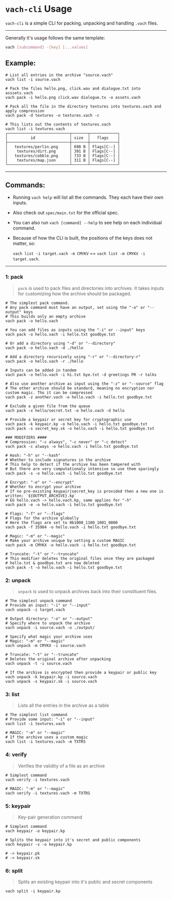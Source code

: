 # **`vach-cli` Usage**

`vach-cli` is a simple CLI for packing, unpacking and handling `.vach` files.

---

Generally it's usage follows the same template:

```sh
vach [subcommand] -[key] [...values]
```

## **Example:**

```shell
# List all entries in the archive "source.vach"
vach list -i source.vach

# Pack the files hello.png, click.wav and dialogue.txt into asssets.vach
vach pack -i hello.png click.wav dialogue.tx -o assets.vach

# Pack all the file in the directory textures into textures.vach and apply compression
vach pack -d textures -o textures.vach -c

# This lists out the contents of textures.vach
vach list -i textures.vach
┌───────────────────────────┬───────┬────────────┐
│          id               │ size  │   flags    │
├───────────────────────────┼───────┼────────────┤
│   textures/perlin.png     │ 698 B │ Flags[C--] │
│    textures/dirt.png      │ 391 B │ Flags[C--] │
│   textures/cobble.png     │ 733 B │ Flags[C--] │
│    textures/map.json      │ 311 B │ Flags[C--] │
└───────────────────────────┴───────┴────────────┘
```

---

## **Commands:**

- Running `vach help` will list all the commands. They each have their own inputs.

- Also check out `spec/main.txt` for the official spec.

- You can also run `vach [command] --help` to see help on each individual command.

- Because of how the CLI is built, the positions of the keys does not matter, so:

   `vach list -i target.vach -m CMYKV` == `vach list -m CMYKV -i target.vach`.

---

### 1: pack

> `pack` is used to pack files and directories into archives. It takes inputs for customizing how the archive should be packaged.

```shell
# The simplest pack command.
# Any pack command must have an output, set using the "-o" or "--output" keys
# This builds only an empty archive
vach pack -o hello.vach

# You can add files as inputs using the "-i" or --input" keys
vach pack -o hello.vach -i hello.txt goodbye.txt

# Or add a directory using "-d" or "--directory"
vach pack -o hello.vach -d ./hello

# Add a directory recursively using "-r" or "--directory-r"
vach pack -o hello.vach -r ./hello

# Inputs can be added in tandem
vach pack -o hello.vach -i hi.txt bye.txt -d greetings PR -r talks

# Also use another archive as input using the "-z" or "--source" flag
# The other archive should be standard, meaning no encryption nor custom magic. Tho it can be compressed
vach pack -z another.vach -o hello.vach -i hello.txt goodbye.txt

# Exclude a given file from the queue
vach pack -x hello/secret.txt -o hello.vach -d hello

# Provide a keypair or secret key for cryptographic use
vach pack -k keypair.kp -o hello.vach -i hello.txt goodbye.txt
vach pack -s secret_key.sk -o hello.vach -i hello.txt goodbye.txt

### MODIFIERS ####
# Compression: "-c always", "-c never" or "-c detect"
vach pack -c always -o hello.vach -i hello.txt goodbye.txt

# Hash: "-h" or "--hash"
# Whether to include signatures in the archive
# This help to detect if the archive has been tampered with
# But there are very computationaly intensive so use them sparingly
vach pack -s -o hello.vach -i hello.txt goodbye.txt

# Encrypt: "-e" or "--encrypt"
# Whether to encrypt your archive
# If no pre-existing keypair|secret_key is provided then a new one is written: `${OUTPUT_ARCHIVE}.kp`
# EG hello.vach -> hello.vach.kp, same applies for "-h"
vach pack -e -o hello.vach -i hello.txt goodbye.txt

# Flags: "-f" or "--flags"
# Flags for the archive globally
# Here the flags are set to 0b1000_1100_1001_0000
vach pack -f 35984 -o hello.vach -i hello.txt goodbye.txt

# Magic: "-m" or "--magic"
# Make your archive unique by setting a custom MAGIC
vach pack -m CMYKX -o hello.vach -i hello.txt goodbye.txt

# Truncate: "-t" or "--truncate"
# This modifier deletes the original files once they are packaged
# hello.txt & goodbye.txt are now deleted
vach pack -t -o hello.vach -i hello.txt goodbye.txt
```

### 2: unpack

>`unpack` is used to unpack archives back into their constituent files.

```shell
# The simplest unpack command
# Provide an input: "-i" or "--input"
vach unpack -i target.vach

# Output directory: "-o" or "--output"
# Specify where to unpack the archive
vach unpack -i source.vach -o ./output/

# Specify what magic your archive uses
# Magic: "-m" or "--magic"
vach unpack -m CMYKX -i source.vach

# Truncate: "-t" or "--truncate"
# Deletes the original archive after unpacking
vach unpack -t -i source.vach

# If the archive is encrypted then provide a keypair or public key
vach unpack -k keypair.kp -i source.vach
vach unpack -s keypair.sk -i source.vach
```

### 3: list

> Lists all the entries in the archive as a table

```shell
# The simplest list command
# Provide some input: "-i" or "--input"
vach list -i textures.vach

# MAGIC: "-m" or "--magic"
# If the archive uses a custom magic
vach list -i textures.vach -m TXTRS
```

### 4: verify

> Verifies the validity of a file as an archive

```shell
# Simplest command
vach verify -i textures.vach

# MAGIC: "-m" or "--magic"
vach verify -i textures.vach -m TXTRS
```

### 5: keypair

> Key-pair generation command

```shell
# Simplest command
vach keypair -o keypair.kp

# Splits the keypair into it's secret and public components
vach keypair -s -o keypair.kp

# -> keypair.pk
# -> keypair.sk
```

### 6: split

> Splits an existing keypair into it's public and secret components

```shell
vach split -i keypair.kp
```
